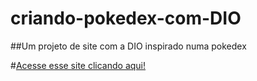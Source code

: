 # criando-pokedex-com-DIO

##Um projeto de site com a DIO inspirado numa pokedex

#[Acesse esse site clicando aqui!](https://gabrielrga.github.io/criando-pokedex-com-DIO/)
